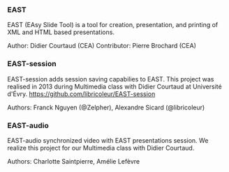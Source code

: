 ### EAST
EAST (EAsy Slide Tool) is a tool for creation, presentation, and printing of XML and HTML based presentations.

Author: Didier Courtaud (CEA)
Contributor: Pierre Brochard (CEA)

### EAST-session
EAST-session adds session saving capabilies to EAST. This project was realised in 2013 during Multimedia class with Didier Courtaud at Université d'Évry.
https://github.com/libricoleur/EAST-session

Authors: Franck Nguyen (@Zelpher), Alexandre Sicard (@libricoleur)

### EAST-audio
EAST-audio synchronized video with EAST presentations session. We realize this project for our Multimedia class with Didier Courtaud.

Authors: Charlotte Saintpierre, Amélie Lefèvre